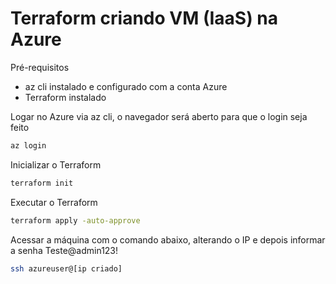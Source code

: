 # Terraform criando VM (IaaS) na Azure

Pré-requisitos

- az cli instalado e configurado com a conta Azure
- Terraform instalado

Logar no Azure via az cli, o navegador será aberto para que o login seja feito

```sh
az login
```

Inicializar o Terraform

```sh
terraform init
```

Executar o Terraform

```sh
terraform apply -auto-approve
```

Acessar a máquina com o comando abaixo, alterando o IP e depois informar a senha Teste@admin123!

```sh
ssh azureuser@[ip criado]
```